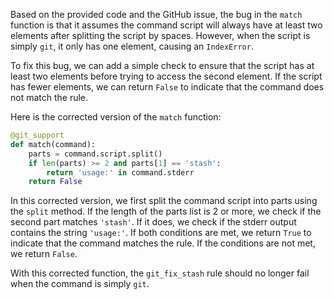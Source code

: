 Based on the provided code and the GitHub issue, the bug in the `match` function is that it assumes the command script will always have at least two elements after splitting the script by spaces. However, when the script is simply `git`, it only has one element, causing an `IndexError`.

To fix this bug, we can add a simple check to ensure that the script has at least two elements before trying to access the second element. If the script has fewer elements, we can return `False` to indicate that the command does not match the rule.

Here is the corrected version of the `match` function:
```python
@git_support
def match(command):
    parts = command.script.split()
    if len(parts) >= 2 and parts[1] == 'stash':
        return 'usage:' in command.stderr
    return False
```
In this corrected version, we first split the command script into parts using the `split` method. If the length of the parts list is 2 or more, we check if the second part matches `'stash'`. If it does, we check if the stderr output contains the string `'usage:'`. If both conditions are met, we return `True` to indicate that the command matches the rule. If the conditions are not met, we return `False`.

With this corrected function, the `git_fix_stash` rule should no longer fail when the command is simply `git`.